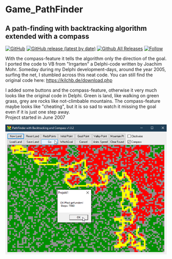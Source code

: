 # Game_PathFinder  
## A path-finding with backtracking algorithm extended with a compass  

[![GitHub](https://img.shields.io/github/license/OlimilO1402/Game_PathFinder?style=plastic)](https://github.com/OlimilO1402/Game_PathFinder/blob/master/LICENSE) 
[![GitHub release (latest by date)](https://img.shields.io/github/v/release/OlimilO1402/Game_PathFinder?style=plastic)](https://github.com/OlimilO1402/Game_PathFinder/releases/latest)
[![Github All Releases](https://img.shields.io/github/downloads/OlimilO1402/Game_PathFinder/total.svg)](https://github.com/OlimilO1402/Game_PathFinder/releases/download/v1.0.2/PathFinder_v1.0.2.zip)
[![Follow](https://img.shields.io/github/followers/OlimilO1402.svg?style=social&label=Follow&maxAge=2592000)](https://github.com/OlimilO1402/Game_PathFinder/watchers)

With the compass-feature it tells the algorithm only the direction of the goal.
I ported the code to VB from "Irrgarten" a Delphi-code written by Joachim Mohr.
Someday during my Delphi development-days, around the year 2005, surfing the net, I stumbled across this neat code. 
You can still find the original code here: https://kilchb.de/download.php  

I added some buttons and the compass-feature, otherwise it very much looks like the original code in Delphi.
Green is land, like walking on green grass, grey are rocks like not-climbable mountains.
The compass-feature maybe looks like "cheating", but it is so sad to watch it missing 
the goal even if it is just one step away.  
Project started in June 2007

![GamePathFinder Image](Resources/Pictures/GamePathFinder.png "GamePathFinder Image")